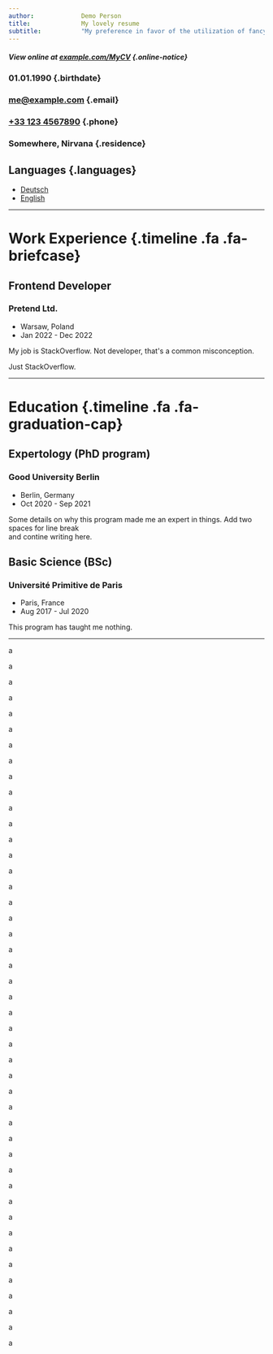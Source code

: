 ```yaml
---
author:             Demo Person
title:              My lovely resume
subtitle:           "My preference in favor of the utilization of fancy expressions is uncanny."
---
```


##### <i class="fa fa-info-circle"></i> View online at [example.com/MyCV](https://example.com/MyCV) {.online-notice}

### 01.01.1990 {.birthdate}
### [me@example.com](mailto:me@example.com) {.email}
### [+33 123 4567890](tel:331234567890) {.phone}
### Somewhere, Nirvana {.residence}


## Languages {.languages}
- [Deutsch](demo.html)
- [English](https://hackertyper.net/)

----------------------------------------------------------------

# Work Experience {.timeline .fa .fa-briefcase}

## Frontend Developer
### Pretend Ltd.
- Warsaw, Poland
- Jan 2022 - Dec 2022

My job is StackOverflow. Not developer, that's a common misconception. 

Just StackOverflow.

----------------------------------------------------------------

# Education {.timeline .fa .fa-graduation-cap}

## Expertology (PhD program)
### Good University Berlin
- Berlin, Germany
- Oct 2020 - Sep 2021

Some details on why this program made me an expert in things. Add two spaces for line break  
and contine writing here.

## Basic Science (BSc)
### Université Primitive de Paris
- Paris, France
- Aug 2017 - Jul 2020

This program has taught me nothing.

--------------

a

a

a

a

a

a

a

a

a

a

a

a

a

a

a

a

a

a

a

a

a

a

a

a

a

a

a

a

a

a

a

a

a

a

a

a

a

a

a

a

a

a

a

a

a

